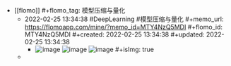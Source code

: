 - [[flomo]]
  #+flomo_tag: 模型压缩与量化
	- 2022-02-25 13:34:38
	   #DeepLearning #模型压缩与量化 
	  #+memo_url: https://flomoapp.com/mine/?memo_id=MTY4NzQ5MDI
	  #+flomo_id: MTY4NzQ5MDI
	  #+created: 2022-02-25 13:34:38
	  #+updated: 2022-02-25 13:34:38
		- ![image](https://flomo.oss-cn-shanghai.aliyuncs.com/file/2022-02-25/370015/1d633a219295a12b1c829e2134cfdea5.png?OSSAccessKeyId=LTAI4G9PcaGksWVKCPrE1TVL&Expires=1677138005&Signature=87JrDE2tWM1oSOMuJCKCsLYjr5I%3D)
		  ![image](https://flomo.oss-cn-shanghai.aliyuncs.com/file/2022-02-25/370015/140a26f3751a53a63fadc56840b3e21f.png?OSSAccessKeyId=LTAI4G9PcaGksWVKCPrE1TVL&Expires=1677138005&Signature=zfwKu4VUmAuMFsYhxeCEg7%2FJuz0%3D)
		  ![image](https://flomo.oss-cn-shanghai.aliyuncs.com/file/2022-02-25/370015/dfe39275047dc1804718a58e86c8f4d8.png?OSSAccessKeyId=LTAI4G9PcaGksWVKCPrE1TVL&Expires=1677138005&Signature=hywX9C2hpI0TRn5mp9qxP%2BOEFmQ%3D)
		  #+isImg: true
	-